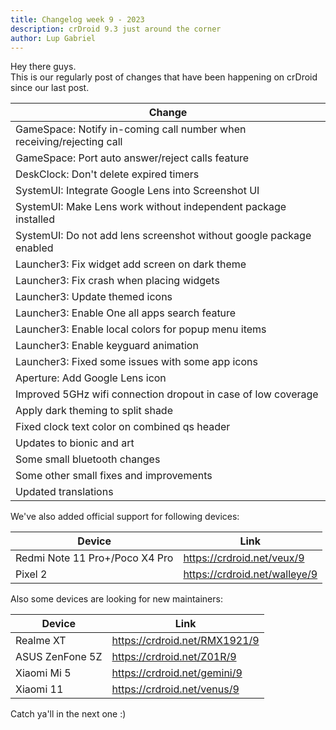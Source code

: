 ```yaml
---
title: Changelog week 9 - 2023
description: crDroid 9.3 just around the corner
author: Lup Gabriel
---
```


Hey there guys.  
This is our regularly post of changes that have been happening on crDroid since our last post.

| Change |
| --- |
| GameSpace: Notify in-coming call number when receiving/rejecting call |
| GameSpace: Port auto answer/reject calls feature |
| DeskClock: Don't delete expired timers |
| SystemUI: Integrate Google Lens into Screenshot UI |
| SystemUI: Make Lens work without independent package installed |
| SystemUI: Do not add lens screenshot without google package enabled |
| Launcher3: Fix widget add screen on dark theme |
| Launcher3: Fix crash when placing widgets |
| Launcher3: Update themed icons |
| Launcher3: Enable One all apps search feature |
| Launcher3: Enable local colors for popup menu items |
| Launcher3: Enable keyguard animation |
| Launcher3: Fixed some issues with some app icons |
| Aperture: Add Google Lens icon |
| Improved 5GHz wifi connection dropout in case of low coverage |
| Apply dark theming to split shade |
| Fixed clock text color on combined qs header |
| Updates to bionic and art |
| Some small bluetooth changes |
| Some other small fixes and improvements |
| Updated translations |

We've also added official support for following devices:  

| Device | Link |
| --- | --- |
| Redmi Note 11 Pro+/Poco X4 Pro | <https://crdroid.net/veux/9> |
| Pixel 2 | <https://crdroid.net/walleye/9> |

Also some devices are looking for new maintainers:

| Device | Link |
| --- | --- |
| Realme XT | <https://crdroid.net/RMX1921/9> |
| ASUS ZenFone 5Z | <https://crdroid.net/Z01R/9> |
| Xiaomi Mi 5 | <https://crdroid.net/gemini/9> |
| Xiaomi 11 | <https://crdroid.net/venus/9> |


Catch ya'll in the next one :)
